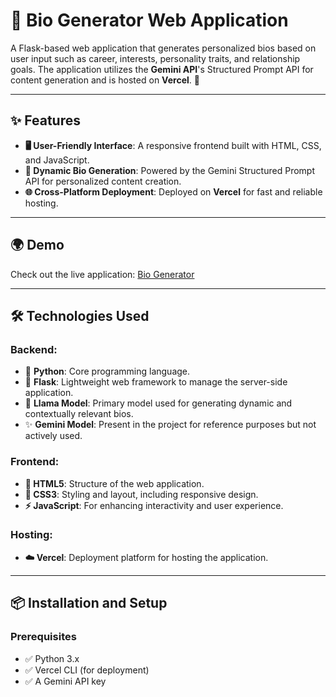 # 🌟 Bio Generator Web Application

A Flask-based web application that generates personalized bios based on user input such as career, interests, personality traits, and relationship goals. The application utilizes the **Gemini API**'s Structured Prompt API for content generation and is hosted on **Vercel**. 🚀

---

## ✨ Features

- **🖥️ User-Friendly Interface**: A responsive frontend built with HTML, CSS, and JavaScript.
- **🤖 Dynamic Bio Generation**: Powered by the Gemini Structured Prompt API for personalized content creation.
- **🌐 Cross-Platform Deployment**: Deployed on **Vercel** for fast and reliable hosting.

---

## 🌍 Demo

Check out the live application: [Bio Generator](https://dinnertonight-6wtz8i1l3-pradeep-ss-projects-eef2a107.vercel.app/)

---

## 🛠️ Technologies Used

### Backend:  
- 🐍 **Python**: Core programming language.  
- 🍃 **Flask**: Lightweight web framework to manage the server-side application.  
- 🦙 **Llama Model**: Primary model used for generating dynamic and contextually relevant bios.  
- ✨ **Gemini Model**: Present in the project for reference purposes but not actively used.  

### Frontend:
- **📄 HTML5**: Structure of the web application.
- **🎨 CSS3**: Styling and layout, including responsive design.
- **⚡ JavaScript**: For enhancing interactivity and user experience.

### Hosting:
- **☁️ Vercel**: Deployment platform for hosting the application.

---

## 📦 Installation and Setup

### Prerequisites
- ✅ Python 3.x
- ✅ Vercel CLI (for deployment)
- ✅ A Gemini API key

